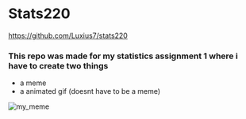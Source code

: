 # Stats220
https://github.com/Luxius7/stats220
### This repo was made for my statistics assignment 1 where i have to create two things
* a meme
* a animated gif (doesnt have to be a meme)

![my_meme](https://user-images.githubusercontent.com/100745235/158490513-ad439799-cfc2-4fa3-988c-7de0ee26cff5.png)
